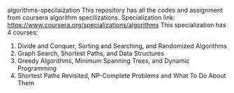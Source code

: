 algorithms-specilaization
This repository has all the codes and assignment from coursera algorithm specilizations.
Specialization link: https://www.coursera.org/specializations/algorithms
This specialization has 4 courses:
1) Divide and Conquer, Sorting and Searching, and Randomized Algorithms
2) Graph Search, Shortest Paths, and Data Structures
3) Greedy Algorithms, Minimum Spanning Trees, and Dynamic Programming
4) Shortest Paths Revisited, NP-Complete Problems and What To Do About Them
